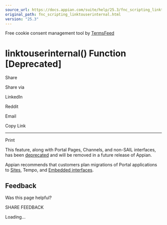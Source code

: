 ```yaml
---
source_url: https://docs.appian.com/suite/help/25.3/fnc_scripting_linktouserinternal.html
original_path: fnc_scripting_linktouserinternal.html
version: "25.3"
---
```


Free cookie consent management tool by [TermsFeed](https://www.termsfeed.com/)

# linktouserinternal() Function \[Deprecated\]

Share

Share via

LinkedIn

Reddit

Email

Copy Link

* * *

Print

This feature, along with Portal Pages, Channels, and non-SAIL interfaces, has been [deprecated](Deprecated_Features.html) and will be removed in a future release of Appian.

Appian recommends that customers plan migrations of Portal applications to [Sites](Sites.html), Tempo, and [Embedded interfaces](Embedded_Interfaces.html).

## Feedback

Was this page helpful?

SHARE FEEDBACK

Loading...